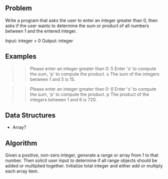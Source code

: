 ## Problem
Write a program that asks the user to enter an integer greater than 0, then asks if the user wants to determine the sum or product of all numbers between 1 and the entered integer.

Input: integer > 0
Output: integer

## Examples

>> Please enter an integer greater than 0:
5
>> Enter 's' to compute the sum, 'p' to compute the product.
s
The sum of the integers between 1 and 5 is 15.

>> Please enter an integer greater than 0:
6
>> Enter 's' to compute the sum, 'p' to compute the product.
p
The product of the integers between 1 and 6 is 720.

## Data Structures
- Array?

## Algorithm
Given a positive, non-zero integer, generate a range or array from 1 to that number. Then solicit user input to determine if all range objects should be added or multiplied together. Initialize total integer and either add or multiply each array item.
